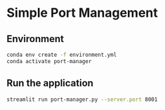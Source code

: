 # Simple Port Management 

## Environment 

```bash
conda env create -f environment.yml
conda activate port-manager
```

## Run the application

```bash
streamlit run port-manager.py --server.port 8001
```
